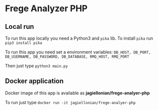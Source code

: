 # Frege Analyzer PHP

## Local run
To run this app locally you need a Python3 and `pika` lib.
To install `pika` run `pip3 install pika`

To run this app you need set a environment variables: `DB_HOST, DB_PORT, DB_USERNAME, DB_PASSWORD, DB_DATABASE, RMQ_HOST, RMQ_PORT`

Then just type `python3 main.py`

## Docker application
Docker image of this app is available as **jagiellonian/frege-analyer-php**

To run just type `docker run -it jagiellonian/frege-analyer-php`
